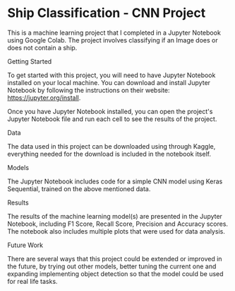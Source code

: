 # Ship Classification - CNN Project

This is a machine learning project that I completed in a Jupyter Notebook using Google Colab. The project involves classifying if an Image does or does not contain a ship.

Getting Started

To get started with this project, you will need to have Jupyter Notebook installed on your local machine. You can download and install Jupyter Notebook by following the instructions on their website: https://jupyter.org/install.

Once you have Jupyter Notebook installed, you can open the project's Jupyter Notebook file and run each cell to see the results of the project.

Data

The data used in this project can be downloaded using through Kaggle, everything needed for the download is included in the notebook itself.

Models

The Jupyter Notebook includes code for a simple CNN model using Keras Sequential, trained on the above mentioned data.

Results

The results of the machine learning model(s) are presented in the Jupyter Notebook, including F1 Score, Recall Score, Precision and Accuracy scores. The notebook also includes multiple plots that were used for data analysis.

Future Work

There are several ways that this project could be extended or improved in the future, by trying out other models, better tuning the current one and expanding implementing object detection so that the model could be used for real life tasks.
